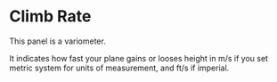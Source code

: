 # Climb Rate #

This panel is a variometer.

It indicates how fast your plane gains or looses height in m/s if you set metric system for units of measurement, and ft/s if imperial.